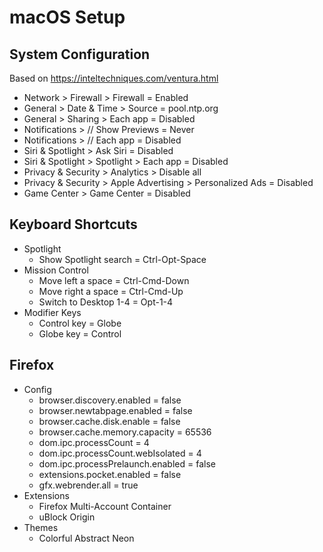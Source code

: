 # macOS Setup

## System Configuration

Based on https://inteltechniques.com/ventura.html

- Network > Firewall > Firewall = Enabled
- General > Date & Time > Source = pool.ntp.org
- General > Sharing > Each app = Disabled
- Notifications > // Show Previews = Never
- Notifications > // Each app = Disabled
- Siri & Spotlight > Ask Siri = Disabled
- Siri & Spotlight > Spotlight > Each app = Disabled
- Privacy & Security > Analytics > Disable all
- Privacy & Security > Apple Advertising > Personalized Ads = Disabled
- Game Center > Game Center = Disabled

## Keyboard Shortcuts     

- Spotlight
    - Show Spotlight search = Ctrl-Opt-Space
- Mission Control
    - Move left a space = Ctrl-Cmd-Down
    - Move right a space = Ctrl-Cmd-Up
    - Switch to Desktop 1-4 = Opt-1-4
- Modifier Keys
    - Control key = Globe
    - Globe key = Control

## Firefox

- Config
    - browser.discovery.enabled = false
    - browser.newtabpage.enabled = false
    - browser.cache.disk.enable = false
    - browser.cache.memory.capacity = 65536
    - dom.ipc.processCount = 4
    - dom.ipc.processCount.webIsolated = 4
    - dom.ipc.processPrelaunch.enabled = false
    - extensions.pocket.enabled = false
    - gfx.webrender.all = true
- Extensions
    - Firefox Multi-Account Container
    - uBlock Origin
- Themes
    - Colorful Abstract Neon

